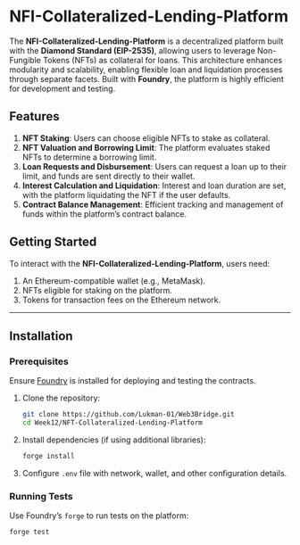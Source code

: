 # NFI-Collateralized-Lending-Platform

The **NFI-Collateralized-Lending-Platform** is a decentralized platform built with the **Diamond Standard (EIP-2535)**, allowing users to leverage Non-Fungible Tokens (NFTs) as collateral for loans. This architecture enhances modularity and scalability, enabling flexible loan and liquidation processes through separate facets. Built with **Foundry**, the platform is highly efficient for development and testing.

## Features
1. **NFT Staking**: Users can choose eligible NFTs to stake as collateral.
2. **NFT Valuation and Borrowing Limit**: The platform evaluates staked NFTs to determine a borrowing limit.
3. **Loan Requests and Disbursement**: Users can request a loan up to their limit, and funds are sent directly to their wallet.
4. **Interest Calculation and Liquidation**: Interest and loan duration are set, with the platform liquidating the NFT if the user defaults.
5. **Contract Balance Management**: Efficient tracking and management of funds within the platform’s contract balance.

## Getting Started

To interact with the **NFI-Collateralized-Lending-Platform**, users need:
1. An Ethereum-compatible wallet (e.g., MetaMask).
2. NFTs eligible for staking on the platform.
3. Tokens for transaction fees on the Ethereum network.

---

## Installation

### Prerequisites
Ensure [Foundry](https://github.com/foundry-rs/foundry) is installed for deploying and testing the contracts.

1. Clone the repository:
    ```bash
    git clone https://github.com/Lukman-01/Web3Bridge.git
    cd Week12/NFT-Collateralized-Lending-Platform
    ```

2. Install dependencies (if using additional libraries):
    ```bash
    forge install
    ```

3. Configure `.env` file with network, wallet, and other configuration details.

### Running Tests
Use Foundry’s `forge` to run tests on the platform:
```bash
forge test
```